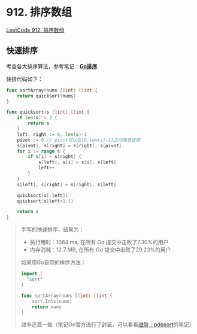 # 912. 排序数组

[LeetCode 912. 排序数组](https://leetcode.cn/problems/sort-an-array/)

## 快速排序

考查各大排序算法，参考笔记：**[Go排序](https://www.qingbo1011.top/2022/04/28/Go%E6%8E%92%E5%BA%8F%E7%AE%97%E6%B3%95/)**

快排代码如下：

```go
func sortArray(nums []int) []int {
    return quicksort(nums)
}

func quicksort(s []int) []int {
	if len(s) < 2 {
		return s
	}
	left, right := 0, len(s)-1
	pivot := 0 // pivot可以在[0,len(s)-1]之间随意选择
	s[pivot], s[right] = s[right], s[pivot]
	for i := range s {
		if s[i] < s[right] {
			s[left], s[i] = s[i], s[left]
			left++
		}
	}
	s[left], s[right] = s[right], s[left]

	quicksort(s[:left])
	quicksort(s[left+1:])

	return s
}
```

> 手写的快速排序，结果为：
>
> - 执行用时：1084 ms, 在所有 Go 提交中击败了7.30%的用户
> - 内存消耗：12.7 MB, 在所有 Go 提交中击败了29.23%的用户
>
> 如果用Go自带的排序方法：
>
> ```go
> import (
> 	"sort"
> )
> 
> func sortArray(nums []int) []int {
>     sort.Ints(nums)
>     return nums
> }
> ```
>
> 效率还高一些（笔记Go官方进行了封装，可以看看[进阶：pdqsort](https://www.qingbo1011.top/2022/04/28/Go%E6%8E%92%E5%BA%8F%E7%AE%97%E6%B3%95/#%E8%BF%9B%E9%98%B6pdqsort)的笔记）
















